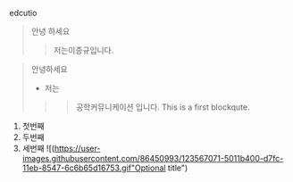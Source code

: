 edcutio
> 안녕 하세요 
>> 저는이종규입니다.


> 안녕하세요
> + 저는
>>> 공학커뮤니케이션 입니다.
>>> This is a first blockqute.

1) 첫번째
2) 두번째
3) 세번째
![(https://user-images.githubusercontent.com/86450993/123567071-5011b400-d7fc-11eb-8547-6c6b65d16753.gif"Optional title")
